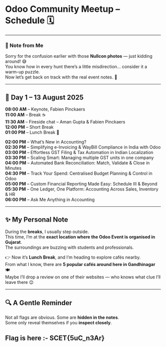# Odoo Community Meetup – Schedule 🗓️

---

### 📝 Note from Me  

Sorry for the confusion earlier with those **Nullcon photos** — just kidding around! 😅  
You know how in every hunt there’s a little misdirection… consider it a warm-up puzzle.  
Now let’s get back on track with the real event notes. 🚀  

---

## 📅 Day 1 – 13 August 2025  

**08:00 AM** – Keynote, Fabien Pinckaers  
**11:00 AM** – Break ☕  
**11:30 AM** – Fireside chat – Aman Gupta & Fabien Pinckaers  
**12:00 PM** – Short Break  
**01:00 PM** – Lunch Break 🍴  

**02:00 PM** – What’s New in Accounting?  
**02:30 PM** – Simplifying e-Invoicing & WayBill Compliance in India with Odoo  
**03:00 PM** – Effortless GST Filing & Tax Automation in Indian Localization  
**03:30 PM** – Scaling Smart: Managing multiple GST units in one company  
**04:00 PM** – Automated Bank Reconciliation: Match, Validate & Close in Minutes  
**04:30 PM** – Track Your Spend: Centralised Budget Planning & Control in Odoo  
**05:00 PM** – Custom Financial Reporting Made Easy: Schedule III & Beyond  
**05:30 PM** – One Ledger, One Platform: Accounting Across Sales, Inventory & HR  
**06:00 PM** – Ask Me Anything in Accounting  

---

## ✨ My Personal Note  

During the **breaks**, I usually step outside.  
This time, I’m at the **exact location where the Odoo Event is organised in Gujarat**.  
The surroundings are buzzing with students and professionals.  

👉 Now it’s **Lunch Break**, and I’m heading to explore cafés nearby.  
From what I know, there are **5 popular cafés around here in Gandhinagar** 🍽️  
Maybe I’ll drop a review on one of their websites — who knows what clue I’ll leave there 😉  

---

## 🔍 A Gentle Reminder  

Not all flags are obvious. Some are **hidden in the notes**.  
Some only reveal themselves if you **inspect closely**.  

## Flag is here :- SCET{5uC_n3Ar} 
